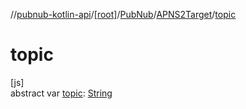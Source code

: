 //[pubnub-kotlin-api](../../../../index.md)/[[root]](../../index.md)/[PubNub](../index.md)/[APNS2Target](index.md)/[topic](topic.md)

# topic

[js]\
abstract var [topic](topic.md): [String](https://kotlinlang.org/api/core/kotlin-stdlib/kotlin/-string/index.html)
